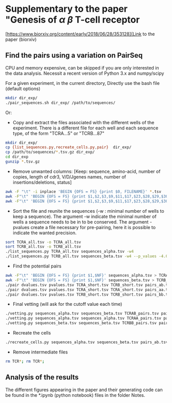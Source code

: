 # Supplementary to the paper "Genesis of $\alpha$ $\beta$ T-cell receptor

[https://www.biorxiv.org/content/early/2018/06/28/353128](Link to the paper (biorxiv)

## Find the pairs using a variation on PairSeq

CPU and memory expensive, can be skipped if you are only interested in the data analysis.
Necessit a recent version of Python 3.x and numpy/scipy

For a given experiment, in the current directory, 
Directly use the bash file (default options)
```bash
mkdir dir_exp/
./pair_sequences.sh dir_exp/ /path/to/sequences/
```
Or:
- Copy and extract the files associated with the different wells of the experiment.
  There is a different file for each well and each sequence type, of the form "TCRA...5" or "TCRB...87"
```bash
mkdir dir_exp/ 
cp {list_sequences.py,recreate_cells.py,pair}  dir_exp/
cp /path/to/sequences/*.tsv.gz dir_exp/
cd dir_exp
gunzip *.tsv.gz
```
- Remove unwanted columns:
[Keep: sequence, amino-acid, number of copies, length of cdr3, V/D/Jgenes names, number of insertions/deletions, status]
```bash
awk -F "\t" -i inplace 'BEGIN {OFS = FS} {print $0, FILENAME}' *.tsv
awk -F"\t" 'BEGIN {OFS = FS} {print $1,$2,$3,$9,$11,$17,$23,$28,$29,$30,$31,$32,$33,$43,$NF}' TCRA.* > TCRA_all.tsv
awk -F"\t" 'BEGIN {OFS = FS} {print $1,$2,$3,$9,$11,$17,$23,$28,$29,$30,$31,$32,$33,$43,$NF}' TCRB.* > TCRB_all.tsv
```
- Sort the file and reunite the sequences (-w : minimal number of wells to keep a sequence). 
The argument -w indicate the minimal number of wells a sequence needs to be in to be conserved.
The argument -pvalues create a file necessary for pre-pairing, here it is possible to indicate
the wanted precision.
```bash
sort TCRA_all.tsv -o TCRA_all.tsv
sort TCRB_all.tsv -o TCRB_all.tsv
./list_sequences.py TCRA_all.tsv sequences_alpha.tsv -w4
./list_sequences.py TCRB_all.tsv sequences_beta.tsv -w4 --p_values -4.0
```
- Find the potential pairs
```bash
awk -F"\t" 'BEGIN {OFS = FS} {print $1,$NF}' sequences_alpha.tsv > TCRA_short.tsv
awk -F"\t" 'BEGIN {OFS = FS} {print $1,$NF}' sequences_beta.tsv > TCRB_short.tsv
./pair dvalues.tsv pvalues.tsv TCRA_short.tsv TCRB_short.tsv pairs_ab.tsv 0.01
./pair dvalues.tsv pvalues.tsv TCRA_short.tsv TCRA_short.tsv pairs_aa.tsv 0.01
./pair dvalues.tsv pvalues.tsv TCRB_short.tsv TCRB_short.tsv pairs_bb.tsv 0.01
```
- Final vetting (will ask for the cutoff value each time)
```bash
./vetting.py sequences_alpha.tsv sequences_beta.tsv TCRAB_pairs.tsv pairs_ab.tsv --fdr=0.01
./vetting.py sequences_alpha.tsv sequences_alpha.tsv TCRAA_pairs.tsv pairs_aa.tsv --fdr=0.01 --cutoff=5
./vetting.py sequences_beta.tsv sequences_beta.tsv TCRBB_pairs.tsv pairs_bb.tsv --fdr=0.01 --cutoff=5
```
- Recreate the cells
```bash
./recreate_cells.py sequences_alpha.tsv sequences_beta.tsv pairs_ab.tsv pairs_aa.tsv pairs_bb.tsv cells.tsv --cutoff=5
```
- Remove intermediate files
``` bash
rm TCR*; rm TCR*;
```


## Analysis of the results

The different figures appearing in the paper and their generating code can be found in the *.ipynb (python notebook) files in the folder Notes.
